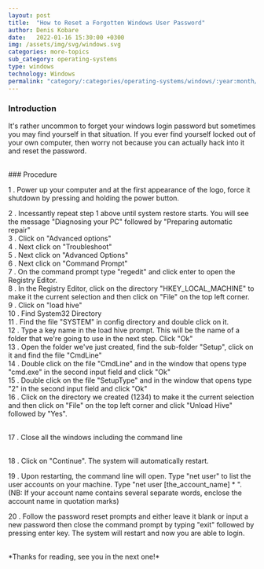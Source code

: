 ```yaml
---
layout: post
title:  "How to Reset a Forgotten Windows User Password"
author: Denis Kobare
date:   2022-01-16 15:30:00 +0300
img: /assets/img/svg/windows.svg
categories: more-topics
sub_category: operating-systems
type: windows
technology: Windows
permalink: "category/:categories/operating-systems/windows/:year:month/:title"
---
```


### Introduction

It's rather uncommon to forget your windows login password but sometimes you may find yourself in that situation. If you ever find yourself locked out of your own computer, then worry not because you can actually hack into it and reset the password.


<br>
### Procedure

1 . Power up your computer and at the first appearance of the logo, force it shutdown by pressing and holding the power button.
 
  <img srcset="/assets/img/posts/windows_loading.png 1x, /assets/img/posts/windows_loading.png 2.2x">

<br>
2 . Incessantly repeat step 1 above until system restore starts. You will see the message "Diagnosing your PC"  followed by "Preparing automatic repair"
    <img srcset="/assets/img/posts/windows_preparing.png 1x, /assets/img/posts/windows_preparing.png 1.6x">
    
<br>
3 . Click on "Advanced options"
    <img srcset="/assets/img/posts/automatic_repair_advanced_options.jpg 1.17x, /assets/img/posts/automatic_repair_advanced_options.jpg 2.6x">

<br>
4 . Next click on "Troubleshoot"
    <img srcset="/assets/img/posts/troubleshoot.jpg 1.17x, /assets/img/posts/troubleshoot.jpg 2.6x">

<br>
5 . Next click on "Advanced Options"
    <img srcset="/assets/img/posts/troubleshoot_advanced_options.jpg 1.17x, /assets/img/posts/troubleshoot_advanced_options.jpg 2.6x">

<br>
6 . Next click on "Command Prompt"
    <img srcset="/assets/img/posts/command_prompt.jpg 1x, /assets/img/posts/command_prompt.jpg 2.2x">


<br>
7 . On the command prompt type "regedit" and click enter to open the Registry Editor.
    <img srcset="/assets/img/posts/command_prompt_regedit.png 1x, /assets/img/posts/command_prompt_regedit.png 2x">


<br>
8 . In the Registry Editor, click on the directory "HKEY_LOCAL_MACHINE" to make it the current selection and then click on "File" on the top left corner.
    <img srcset="/assets/img/posts/hkey_local_machine.png 1.16x, /assets/img/posts/hkey_local_machine.png 2.6x">

<br>
9 . Click on "load hive"
    <br><img srcset="/assets/img/posts/load_hive.png 1.16x, /assets/img/posts/load_hive.png 1x">

<br>
10 . Find System32 Directory
    <img srcset="/assets/img/posts/windows_system32.png 1.16x, /assets/img/posts/windows_system32.png 2x">

<br>
11 . Find the file "SYSTEM" in config directory and double click on it.
    <img srcset="/assets/img/posts/config_system.jpg 1.16x, /assets/img/posts/config_system.jpg 2x">

<br>
12 . Type a key name in the load hive prompt. This will be the name of a folder that we're going to use in the next step. Click "Ok"
    <img srcset="/assets/img/posts/key_name.jpg 1.8x, /assets/img/posts/key_name.jpg 4x">

<br>
13 . Open the folder we've just created, find the sub-folder "Setup", click on it and find the file "CmdLine"
    <img srcset="/assets/img/posts/setup_cmdline.jpg 1.8x, /assets/img/posts/setup_cmdline.jpg 4x">

<br>
14 . Double click on the file "CmdLine" and in the window that opens type "cmd.exe" in the second input field and click "Ok"
    <img srcset="/assets/img/posts/cmd_line.jpg 1.8x, /assets/img/posts/cmd_line.jpg 4x">

<br>
15 . Double click on the file "SetupType" and in the window that opens type "2" in the second input field and click "Ok"
    <img srcset="/assets/img/posts/setup_type.jpg 1.8x, /assets/img/posts/setup_type.jpg 4x">

<br>
16 . Click on the directory we created (1234) to make it the current selection and then click on "File" on the top left corner and click "Unload Hive" followed by "Yes".
    <img srcset="/assets/img/posts/select_folder.jpg 1.8x, /assets/img/posts/select_folder.png 4x"> <br><br>
    <img srcset="/assets/img/posts/unload_hive.jpg 1.8x, /assets/img/posts/unload_hive.png 4x">

17 . Close all the windows including the command line


<br>
18 . Click on "Continue". The system will automatically restart.
    <img srcset="/assets/img/posts/continue.jpg 1.8x, /assets/img/posts/continue.jpg 4x">

19 . Upon restarting, the command line will open. Type "net user" to list the user accounts on your machine.
     Type "net user [the_account_name] * ". (NB: If your account name contains several separate words, enclose the account name in quotation marks)
    <img srcset="/assets/img/posts/change_account_password_cmd.jpg 1.4x, /assets/img/posts/change_account_password_cmd.jpg 4x">

20 . Follow the password reset prompts and either leave it blank or input a new password then close the command prompt by typing "exit" followed by pressing enter key. The system will restart and now you are able to login.

<br>
*Thanks for reading, see you in the next one!*
